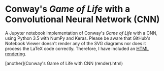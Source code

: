 # Conway's *Game of Life* with a Convolutional Neural Network (CNN)

A Jupyter notebook implementation of Conway's *Game of Life* with a CNN, using Python 3.5 with NumPy and Keras. Please be aware that GitHub's Notebook Viewer doesn't render any of the SVG diagrams nor does it process the LaTeX code correctly. Therefore, I have included an [HTML rendering](https://rhaver.github.io/Conway's%20Game%20of%20Life%20with%20CNN.html).

[another](Conway's Game of Life with CNN (render).html)

<!--
Another rendered preview of the Jupyter notebook, but which doesn't put the output cells in nice scrollable blocks:
https://nbviewer.jupyter.org/github/rhaver/conways-game-of-life-with-cnn/blob/master/Conway's%20Game%20of%20Life%20with%20CNN.ipynb
-->